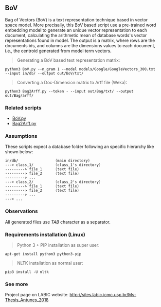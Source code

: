## BoV
Bag of Vectors (BoV) is a text representation technique based in vector space model. More precisally, this BoV based script use a pre-trained word embedding model to generate an unique vector representation to each document, calculating the arithmetic mean of database words's vector representations found in model. The output is a matrix, where rows are the documents ids, and columns are the dimensions values to each document, i.e., the centroid generated from model term vectors.
> Generating a BoV based text representation matrix:
```
python3 BoV.py --n_gram 1 --model models/Google/GoogleVectors_300.txt --input in/db/ --output out/BoV/txt/
```
> Converting a Doc-Dimension matrix to Arff file (Weka):
```
python3 Bag2Arff.py --token - --input out/Bag/txt/ --output out/Bag/arff/
```


### Related scripts
* [BoV.py](https://github.com/joao8tunes/BoV/blob/master/BoV.py)
* [Bag2Arff.py](https://github.com/joao8tunes/Bag2Arff/blob/master/Bag2Arff.py)


### Assumptions
These scripts expect a database folder following an specific hierarchy like shown below:
```
in/db/                 (main directory)
---> class_1/          (class_1's directory)
---------> file_1      (text file)
---------> file_2      (text file)
---------> ...
---> class_2/          (class_2's directory)
---------> file_1      (text file)
---------> file_2      (text file)
---------> ...
---> ...
```


### Observations
All generated files use *TAB* character as a separator.


### Requirements installation (Linux)
> Python 3 + PIP installation as super user:
```
apt-get install python3 python3-pip
```
> NLTK installation as normal user:
```
pip3 install -U nltk
```


### See more
Project page on LABIC website: http://sites.labic.icmc.usp.br/Ms-Thesis_Antunes_2018